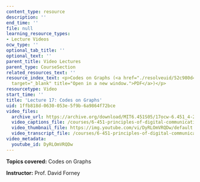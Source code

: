 ```yaml
---
content_type: resource
description: ''
end_time: ''
file: null
learning_resource_types:
- Lecture Videos
ocw_type: ''
optional_tab_title: ''
optional_text: ''
parent_title: Video Lectures
parent_type: CourseSection
related_resources_text: ''
resource_index_text: <p>Codes on Graphs (<a href="./resolveuid/52c980d47cfedb6cd0614524b04a6e5f"
  target="_blank" title="Open in a new window.">PDF</a>)</p>
resourcetype: Video
start_time: ''
title: 'Lecture 17: Codes on Graphs'
uid: 1ffb818d-0630-053e-5f9b-6a9864f72bce
video_files:
  archive_url: https://archive.org/download/MIT6.451S05/17ocw-6.451_4-261-11apr2005-220k.mp4
  video_captions_file: /courses/6-451-principles-of-digital-communication-ii-spring-2005/2ef72bc99981568da97cf6c104ce3bd4_DyRLOmVRQDw.vtt
  video_thumbnail_file: https://img.youtube.com/vi/DyRLOmVRQDw/default.jpg
  video_transcript_file: /courses/6-451-principles-of-digital-communication-ii-spring-2005/246e78033b721bb45bce2738097a9979_DyRLOmVRQDw.pdf
video_metadata:
  youtube_id: DyRLOmVRQDw
---
```


**Topics covered:** Codes on Graphs

**Instructor:** Prof. David Forney